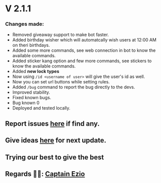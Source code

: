 # V 2.1.1
### Changes made:
- Removed giveaway support to make bot faster.
- Added birthday wisher which will automatcally wish users at 12:00 AM on theri birthdays.
- Added some more commands, see web connection in bot to know the available commands.
- Added sticker kang option and few more commands, see stickers to know the available commands.
- Added **new lock types**
- Now using `/id <username of user>` will give the user's id as well.
- Now you can set url buttons while setting rules.
- Added `/bug` command to report the bug directly to the devs.
- Improved stability. 
- Fixed known bugs.
- Bug known 0
- Deployed and tested locally.

## Report issues [here](https://github.com/Gojo-Bots/Gojo_Satoru/issues/new/choose) if find any.

## Give ideas [here](https://github.com/Gojo-Bots/Gojo_Satoru/discussions/new?category=ideas) for next update.

## Trying our best to give the best

## Regards 🧑‍💻: [Captain Ezio](https://github.com/iamgojoof6eyes)